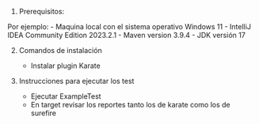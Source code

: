 1. Prerequisitos:

Por ejemplo:
	- Maquina local con el sistema operativo Windows 11
	- IntelliJ IDEA Community Edition 2023.2.1
	- Maven version 3.9.4 
	- JDK versión 17

2. Comandos de instalación

	- Instalar  plugin Karate 

3. Instrucciones para ejecutar los test
   - Ejecutar ExampleTest
   - En target revisar los reportes tanto los de karate como los de surefire

